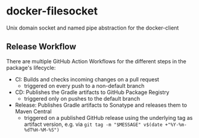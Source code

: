 # docker-filesocket

Unix domain socket and named pipe abstraction for the docker-client

## Release Workflow

There are multiple GitHub Action Workflows for the different steps in the package's lifecycle:

- CI: Builds and checks incoming changes on a pull request
    - triggered on every push to a non-default branch
- CD: Publishes the Gradle artifacts to GitHub Package Registry
    - triggered only on pushes to the default branch
- Release: Publishes Gradle artifacts to Sonatype and releases them to Maven Central
    - triggered on a published GitHub release using the underlying tag as artifact version, e.g. via `git tag -m "$MESSAGE" v$(date +"%Y-%m-%dT%H-%M-%S")`
